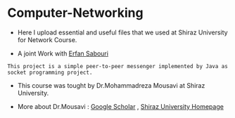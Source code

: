 # Computer-Networking
- Here I upload essential and useful files that we used at Shiraz University for Network Course.

- A joint Work with [Erfan Sabouri](https://github.com/erfaansabouri)


`This project is a simple peer-to-peer messenger implemented by Java as socket programming project.`


- This course was tought by Dr.Mohammadreza Mousavi at Shiraz University.

- More about Dr.Mousavi : [Google Scholar](https://scholar.google.com/citations?user=sY3EbYsAAAAJ&hl=en) , [Shiraz University Homepage](http://shirazu.ac.ir/faculty/home/smmosavi/en)
 
